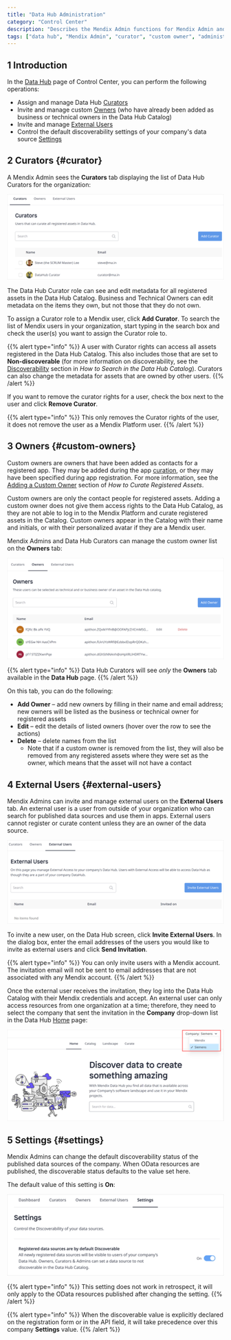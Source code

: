 ```yaml
---
title: "Data Hub Administration"
category: "Control Center"
description: "Describes the Mendix Admin functions for Mendix Admin and curators."
tags: ["data hub", "Mendix Admin", "curator", "custom owner", "administration"]
---
```


## 1 Introduction

In the [Data Hub](/developerportal/control-center#data-hub) page of Control Center, you can perform the following operations:

* Assign and manage Data Hub [Curators](#curator)
* Invite and manage custom [Owners](#custom-owners) (who have already been added as business or technical owners in the Data Hub Catalog)
* Invite and manage [External Users](#external-users)
* Control the default discoverability settings of your company's data source [Settings](#datasource-settings)

## 2 Curators {#curator}

A Mendix Admin sees the **Curators** tab displaying the list of Data Hub Curators for the organization:

![Data Hub Curators](attachments/data-hub-admin/curators.png)

The Data Hub Curator role can see and edit metadata for all registered assets in the Data Hub Catalog. Business and Technical Owners can edit metadata on the items they own, but not those that they do not own.

To assign a Curator role to a Mendix user, click **Add Curator**. To search the list of Mendix users in your organization, start typing in the search box and check the user(s) you want to assign the Curator role to.

{{% alert type="info" %}}
A user with Curator rights can access all assets registered in the Data Hub Catalog. This also includes those that are set to **Non-discoverable** (for more information on discoverability, see the [Discoverability](/data-hub/data-hub-catalog/search#discoverability-metadata) section in *How to Search in the Data Hub Catalog*). Curators can also change the metadata for assets that are owned by other users.
{{% /alert %}}

If you want to remove the curator rights for a user, check the box next to the user and click **Remove Curator**.

{{% alert type="info" %}}
This only removes the Curator rights of the user, it does not remove the user as a Mendix Platform user.
{{% /alert %}}

## 3 Owners {#custom-owners}

Custom owners are owners that have been added as contacts for a registered app. They may be added during the app [curation](/data-hub/data-hub-catalog/curate#custom-owner), or they may have been specified during app registration. For more information, see the [Adding a Custom Owner](/data-hub/data-hub-catalog/curate#custom-owner) section of *How to Curate Registered Assets*.

Custom owners are only the contact people for registered assets. Adding a custom owner does not give them access rights to the Data Hub Catalog, as they are not able to log in to the Mendix Platform and curate registered assets in the Catalog. Custom owners appear in the Catalog with their name and initials, or with their personalized avatar if they are a Mendix user.

Mendix Admins and Data Hub Curators can manage the custom owner list on the **Owners** tab:

![Owners](attachments/data-hub-admin/owners.png)

{{% alert type="info" %}}
Data Hub Curators will see *only* the **Owners** tab available in the **Data Hub** page.
{{% /alert %}}

On this tab, you can do the following:

* **Add Owner** – add new owners by filling in their name and email address; new owners will be listed as the business or technical owner for registered assets
* **Edit** – edit the details of listed owners (hover over the row to see the actions)
* **Delete** – delete names from the list
	* Note that if a custom owner is removed from the list, they will also be removed from any registered assets where they were set as the owner, which means that the asset will not have a contact

## 4 External Users {#external-users}

Mendix Admins can invite and manage external users on the **External Users** tab. An external user is a user from outside of your organization who can search for published data sources and use them in apps. External users cannot register or curate content unless they are an owner of the data source.

![External users](attachments/data-hub-admin/external_users.png)

To invite a new user, on the Data Hub screen, click **Invite External Users**. In the dialog box, enter the email addresses of the users you would like to invite as external users and click **Send Invitation**.

{{% alert type="info" %}}
You can only invite users with a Mendix account. The invitation email will not be sent to email addresses that are not associated with any Mendix account.
{{% /alert %}}

Once the external user receives the invitation, they log into the Data Hub Catalog with their Mendix credentials and accept. An external user can only access resources from one organization at a time; therefore, they need to select the company that sent the invitation in the **Company** drop-down list in the Data Hub [Home](/data-hub/data-hub-catalog/#data-hub-home) page:

![Company selector](attachments/data-hub-admin/company_selector.png)

## 5 Settings {#settings}

Mendix Admins can change the default discoverability status of the published data sources of the company. When OData resources are published, the discoverable status defaults to the value set here. 

The default value of this setting is **On**:

![Settings](attachments/data-hub-admin/Admin-Settings.PNG)

{{% alert type="info" %}}
This setting does not work in retrospect, it will only apply to the  OData resources published after changing the setting.
{{% /alert %}}

{{% alert type="info" %}}
When the discoverable value is explicitly declared on the registration form or in the API field, it will take precedence over this company **Settings** value.
{{% /alert %}}
